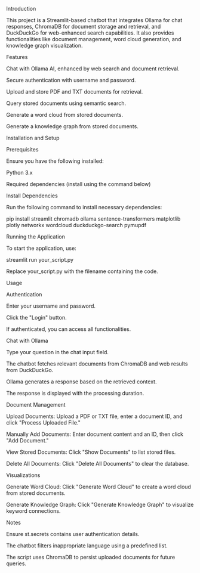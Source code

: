 Introduction

This project is a Streamlit-based chatbot that integrates Ollama for chat responses, ChromaDB for document storage and retrieval, and DuckDuckGo for web-enhanced search capabilities. It also provides functionalities like document management, word cloud generation, and knowledge graph visualization.

Features

Chat with Ollama AI, enhanced by web search and document retrieval.

Secure authentication with username and password.

Upload and store PDF and TXT documents for retrieval.

Query stored documents using semantic search.

Generate a word cloud from stored documents.

Generate a knowledge graph from stored documents.

Installation and Setup

Prerequisites

Ensure you have the following installed:

Python 3.x

Required dependencies (install using the command below)

Install Dependencies

Run the following command to install necessary dependencies:

pip install streamlit chromadb ollama sentence-transformers matplotlib plotly networkx wordcloud duckduckgo-search pymupdf

Running the Application

To start the application, use:

streamlit run your_script.py

Replace your_script.py with the filename containing the code.

Usage

Authentication

Enter your username and password.

Click the "Login" button.

If authenticated, you can access all functionalities.

Chat with Ollama

Type your question in the chat input field.

The chatbot fetches relevant documents from ChromaDB and web results from DuckDuckGo.

Ollama generates a response based on the retrieved context.

The response is displayed with the processing duration.

Document Management

Upload Documents: Upload a PDF or TXT file, enter a document ID, and click "Process Uploaded File."

Manually Add Documents: Enter document content and an ID, then click "Add Document."

View Stored Documents: Click "Show Documents" to list stored files.

Delete All Documents: Click "Delete All Documents" to clear the database.

Visualizations

Generate Word Cloud: Click "Generate Word Cloud" to create a word cloud from stored documents.

Generate Knowledge Graph: Click "Generate Knowledge Graph" to visualize keyword connections.

Notes

Ensure st.secrets contains user authentication details.

The chatbot filters inappropriate language using a predefined list.

The script uses ChromaDB to persist uploaded documents for future queries.
